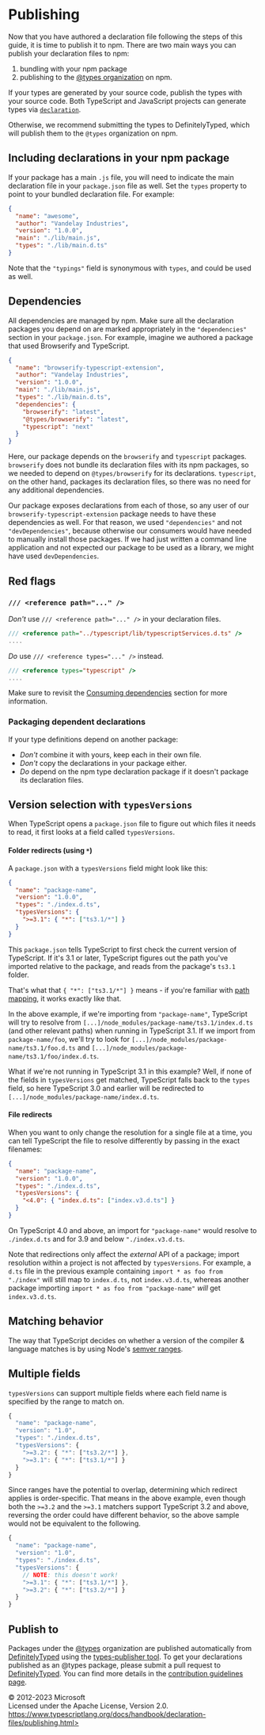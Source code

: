 Publishing
==========

Now that you have authored a declaration file following the steps of
this guide, it is time to publish it to npm. There are two main ways you
can publish your declaration files to npm:

1.  bundling with your npm package
2.  publishing to the [\@types
    organization](https://www.npmjs.com/~types) on npm.

If your types are generated by your source code, publish the types with
your source code. Both TypeScript and JavaScript projects can generate
types via
[`declaration`](https://www.typescriptlang.org/tsconfig#declaration).

Otherwise, we recommend submitting the types to DefinitelyTyped, which
will publish them to the `@types` organization on npm.

Including declarations in your npm package 
------------------------------------------

If your package has a main `.js` file, you will need to indicate the
main declaration file in your `package.json` file as well. Set the
`types` property to point to your bundled declaration file. For example:

```json
{
  "name": "awesome",
  "author": "Vandelay Industries",
  "version": "1.0.0",
  "main": "./lib/main.js",
  "types": "./lib/main.d.ts"
}
```

Note that the `"typings"` field is synonymous with `types`, and could be
used as well.

Dependencies 
------------

All dependencies are managed by npm. Make sure all the declaration
packages you depend on are marked appropriately in the `"dependencies"`
section in your `package.json`. For example, imagine we authored a
package that used Browserify and TypeScript.

```json
{
  "name": "browserify-typescript-extension",
  "author": "Vandelay Industries",
  "version": "1.0.0",
  "main": "./lib/main.js",
  "types": "./lib/main.d.ts",
  "dependencies": {
    "browserify": "latest",
    "@types/browserify": "latest",
    "typescript": "next"
  }
}
```

Here, our package depends on the `browserify` and `typescript` packages.
`browserify` does not bundle its declaration files with its npm
packages, so we needed to depend on `@types/browserify` for its
declarations. `typescript`, on the other hand, packages its declaration
files, so there was no need for any additional dependencies.

Our package exposes declarations from each of those, so any user of our
`browserify-typescript-extension` package needs to have these
dependencies as well. For that reason, we used `"dependencies"` and not
`"devDependencies"`, because otherwise our consumers would have needed
to manually install those packages. If we had just written a command
line application and not expected our package to be used as a library,
we might have used `devDependencies`.

Red flags 
---------

### `/// <reference path="..." />` 

*Don't* use `/// <reference path="..." />` in your declaration files.

```ts
/// <reference path="../typescript/lib/typescriptServices.d.ts" />
....
```

*Do* use `/// <reference types="..." />` instead.

```ts
/// <reference types="typescript" />
....
```

Make sure to revisit the [Consuming
dependencies](library-structures#consuming-dependencies) section for
more information.

### Packaging dependent declarations 

If your type definitions depend on another package:

-   *Don't* combine it with yours, keep each in their own file.
-   *Don't* copy the declarations in your package either.
-   *Do* depend on the npm type declaration package if it doesn't
    package its declaration files.

Version selection with `typesVersions` 
--------------------------------------

When TypeScript opens a `package.json` file to figure out which files it
needs to read, it first looks at a field called `typesVersions`.

#### Folder redirects (using `*`) 

A `package.json` with a `typesVersions` field might look like this:

```json
{
  "name": "package-name",
  "version": "1.0.0",
  "types": "./index.d.ts",
  "typesVersions": {
    ">=3.1": { "*": ["ts3.1/*"] }
  }
}
```

This `package.json` tells TypeScript to first check the current version
of TypeScript. If it's 3.1 or later, TypeScript figures out the path
you've imported relative to the package, and reads from the package's
`ts3.1` folder.

That's what that `{ "*": ["ts3.1/*"] }` means - if you're familiar with
[path mapping](https://www.typescriptlang.org/tsconfig#paths), it works
exactly like that.

In the above example, if we're importing from `"package-name"`,
TypeScript will try to resolve from
`[...]/node_modules/package-name/ts3.1/index.d.ts` (and other relevant
paths) when running in TypeScript 3.1. If we import from
`package-name/foo`, we'll try to look for
`[...]/node_modules/package-name/ts3.1/foo.d.ts` and
`[...]/node_modules/package-name/ts3.1/foo/index.d.ts`.

What if we're not running in TypeScript 3.1 in this example? Well, if
none of the fields in `typesVersions` get matched, TypeScript falls back
to the `types` field, so here TypeScript 3.0 and earlier will be
redirected to `[...]/node_modules/package-name/index.d.ts`.

#### File redirects 

When you want to only change the resolution for a single file at a time,
you can tell TypeScript the file to resolve differently by passing in
the exact filenames:

```json
{
  "name": "package-name",
  "version": "1.0.0",
  "types": "./index.d.ts",
  "typesVersions": {
    "<4.0": { "index.d.ts": ["index.v3.d.ts"] }
  }
}
```

On TypeScript 4.0 and above, an import for `"package-name"` would
resolve to `./index.d.ts` and for 3.9 and below `"./index.v3.d.ts`.

Note that redirections only affect the *external* API of a package;
import resolution within a project is not affected by `typesVersions`.
For example, a `d.ts` file in the previous example containing
`import * as foo from "./index"` will still map to `index.d.ts`, not
`index.v3.d.ts`, whereas another package importing
`import * as foo from "package-name"` *will* get `index.v3.d.ts`.

Matching behavior 
-----------------

The way that TypeScript decides on whether a version of the compiler &
language matches is by using Node's [semver
ranges](https://github.com/npm/node-semver#ranges).

Multiple fields 
---------------

`typesVersions` can support multiple fields where each field name is
specified by the range to match on.

```typescript
{
  "name": "package-name",
  "version": "1.0",
  "types": "./index.d.ts",
  "typesVersions": {
    ">=3.2": { "*": ["ts3.2/*"] },
    ">=3.1": { "*": ["ts3.1/*"] }
  }
}
```

Since ranges have the potential to overlap, determining which redirect
applies is order-specific. That means in the above example, even though
both the `>=3.2` and the `>=3.1` matchers support TypeScript 3.2 and
above, reversing the order could have different behavior, so the above
sample would not be equivalent to the following.

```typescript
{
  "name": "package-name",
  "version": "1.0",
  "types": "./index.d.ts",
  "typesVersions": {
    // NOTE: this doesn't work!
    ">=3.1": { "*": ["ts3.1/*"] },
    ">=3.2": { "*": ["ts3.2/*"] }
  }
}
```

Publish to 
----------

Packages under the [\@types](https://www.npmjs.com/~types) organization
are published automatically from
[DefinitelyTyped](https://github.com/DefinitelyTyped/DefinitelyTyped)
using the [types-publisher
tool](https://github.com/microsoft/DefinitelyTyped-tools/tree/master/packages/publisher).
To get your declarations published as an \@types package, please submit
a pull request to
[DefinitelyTyped](https://github.com/DefinitelyTyped/DefinitelyTyped).
You can find more details in the [contribution guidelines
page](https://definitelytyped.github.io/guides/contributing.html).

 
© 2012-2023 Microsoft\
Licensed under the Apache License, Version 2.0.\
https://www.typescriptlang.org/docs/handbook/declaration-files/publishing.html>

